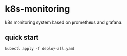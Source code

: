 # k8s-monitoring
k8s monitoring system based on prometheus and grafana.

## quick start

```shell
kubectl apply -f deploy-all.yaml
```



